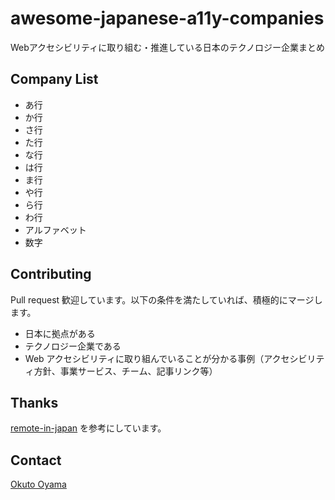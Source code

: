 # awesome-japanese-a11y-companies
Webアクセシビリティに取り組む・推進している日本のテクノロジー企業まとめ

## Company List

- あ行
- か行
- さ行
- た行
- な行
- は行
- ま行
- や行
- ら行
- わ行
- アルファベット
- 数字

## Contributing
Pull request 歓迎しています。以下の条件を満たしていれば、積極的にマージします。

- 日本に拠点がある
- テクノロジー企業である
- Web アクセシビリティに取り組んでいることが分かる事例（アクセシビリティ方針、事業サービス、チーム、記事リンク等）

## Thanks
[remote-in-japan](https://github.com/yamanoku/paternity-leave-in-japan) を参考にしています。

## Contact
[Okuto Oyama](mailto:0910yama@gmail.com)
